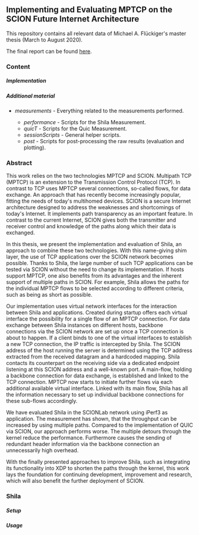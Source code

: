 ## Implementing and Evaluating MPTCP on the SCION Future Internet Architecture

This repository contains all relevant data of Michael A. Flückiger's master thesis (March to August 2020). 

The final report can be found [here](https://github.com/fluckmic/shila/blob/hand-in/report/Report-ImplAndEvalMPTCPonSCION-Maf.pdf).

### Content

##### Implementation

##### Additional material

- *measurements* - Everything related to the measurements performed.

  - *performance* - Scripts for the Shila Measurement.
  - *quicT* - Scripts for the Quic Measurement.
  - *sessionScripts* - General helper scripts.
  - *post* - Scripts for post-processing the raw results (evaluation and plotting).

  

  

### Abstract

This work relies on the two technologies MPTCP and SCION. Multipath TCP (MPTCP) is an extension to the Transmission Control Protocol (TCP). In contrast to TCP uses MPTCP several connections, so-called flows, for data exchange. An approach that has recently become increasingly popular, fitting the needs of today's multihomed devices. SCION is a secure Internet architecture designed to address the weaknesses and shortcomings of today's Internet. It implements path transparency as an important feature. In contrast to the current Internet, SCION gives both the transmitter and receiver control and knowledge of the paths along which their data is exchanged.

In this thesis, we present the implementation and evaluation of Shila, an approach to combine these two technologies. With this name-giving shim layer, the use of TCP applications over the SCION network becomes possible. Thanks to Shila, the large number of such TCP applications can be tested via SCION without the need to change its implementation. If hosts support MPTCP, one also benefits from its advantages and the inherent support of multiple paths in SCION. For example, Shila allows the paths for the individual MPTCP flows to be selected according to different criteria, such as being as short as possible.

Our implementation uses virtual network interfaces for the interaction between Shila and applications. Created during startup offers each virtual interface the possibility for a single flow of an MPTCP connection. For data exchange between Shila instances on different hosts, backbone connections via the SCION network are set up once a TCP connection is about to happen. If a client binds to one of the virtual interfaces to establish a new TCP connection, the IP traffic is intercepted by Shila. The SCION address of the host running the server is determined using the TCP address extracted from the received datagram and a hardcoded mapping. Shila contacts its counterpart on the receiving side via a dedicated endpoint listening at this SCION address and a well-known port. A main-flow, holding a backbone connection for data exchange, is established and linked to the TCP connection. MPTCP now starts to initiate further flows via each additional available virtual interface. Linked with its main flow, Shila has all the information necessary to set up individual backbone connections for these sub-flows accordingly.

We have evaluated Shila in the SCIONLab network using iPerf3 as application. The measurement has shown, that the throughput can be increased by using multiple paths. Compared to the implementation of QUIC via SCION, our approach performs worse. The multiple detours through the kernel reduce the performance. Furthermore causes the sending of redundant header information via the backbone connection an unnecessarily high overhead. 

With the finally presented approaches to improve Shila, such as integrating its functionality into XDP to shorten the paths through the kernel, this work lays the foundation for continuing development, improvement and research, which will also benefit the further deployment of SCION.

### Shila

##### Setup

##### Usage

